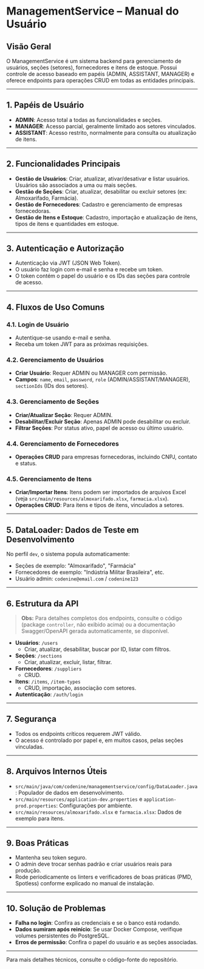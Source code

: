 # ManagementService – Manual do Usuário

## Visão Geral

O ManagementService é um sistema backend para gerenciamento de usuários, seções (setores), fornecedores e itens de estoque. Possui controle de acesso baseado em papéis (ADMIN, ASSISTANT, MANAGER) e oferece endpoints para operações CRUD em todas as entidades principais.

---

## 1. Papéis de Usuário

- **ADMIN**: Acesso total a todas as funcionalidades e seções.
- **MANAGER**: Acesso parcial, geralmente limitado aos setores vinculados.
- **ASSISTANT**: Acesso restrito, normalmente para consulta ou atualização de itens.

---

## 2. Funcionalidades Principais

- **Gestão de Usuários**: Criar, atualizar, ativar/desativar e listar usuários. Usuários são associados a uma ou mais seções.
- **Gestão de Seções**: Criar, atualizar, desabilitar ou excluir setores (ex: Almoxarifado, Farmácia).
- **Gestão de Fornecedores**: Cadastro e gerenciamento de empresas fornecedoras.
- **Gestão de Itens e Estoque**: Cadastro, importação e atualização de itens, tipos de itens e quantidades em estoque.

---

## 3. Autenticação e Autorização

- Autenticação via JWT (JSON Web Token).
- O usuário faz login com e-mail e senha e recebe um token.
- O token contém o papel do usuário e os IDs das seções para controle de acesso.

---

## 4. Fluxos de Uso Comuns

### 4.1. Login de Usuário

- Autentique-se usando e-mail e senha.
- Receba um token JWT para as próximas requisições.

### 4.2. Gerenciamento de Usuários

- **Criar Usuário**: Requer ADMIN ou MANAGER com permissão.
- **Campos**: `name`, `email`, `password`, `role` (ADMIN/ASSISTANT/MANAGER), `sectionIds` (IDs dos setores).

### 4.3. Gerenciamento de Seções

- **Criar/Atualizar Seção**: Requer ADMIN.
- **Desabilitar/Excluir Seção**: Apenas ADMIN pode desabilitar ou excluir.
- **Filtrar Seções**: Por status ativo, papel de acesso ou último usuário.

### 4.4. Gerenciamento de Fornecedores

- **Operações CRUD** para empresas fornecedoras, incluindo CNPJ, contato e status.

### 4.5. Gerenciamento de Itens

- **Criar/Importar Itens**: Itens podem ser importados de arquivos Excel (veja `src/main/resources/almoxarifado.xlsx`, `farmacia.xlsx`).
- **Operações CRUD**: Para itens e tipos de itens, vinculados a setores.

---

## 5. DataLoader: Dados de Teste em Desenvolvimento

No perfil `dev`, o sistema popula automaticamente:

- Seções de exemplo: "Almoxarifado", "Farmácia"
- Fornecedores de exemplo: "Indústria Militar Brasileira", etc.
- Usuário admin: `codenine@email.com` / `codenine123`

---

## 6. Estrutura da API

> **Obs:** Para detalhes completos dos endpoints, consulte o código (package `controller`, não exibido acima) ou a documentação Swagger/OpenAPI gerada automaticamente, se disponível.

- **Usuários**: `/users`
    - Criar, atualizar, desabilitar, buscar por ID, listar com filtros.
- **Seções**: `/sections`
    - Criar, atualizar, excluir, listar, filtrar.
- **Fornecedores**: `/suppliers`
    - CRUD.
- **Itens**: `/items`, `/item-types`
    - CRUD, importação, associação com setores.
- **Autenticação**: `/auth/login`

---

## 7. Segurança

- Todos os endpoints críticos requerem JWT válido.
- O acesso é controlado por papel e, em muitos casos, pelas seções vinculadas.

---

## 8. Arquivos Internos Úteis

- `src/main/java/com/codenine/managementservice/config/DataLoader.java`: Populador de dados em desenvolvimento.
- `src/main/resources/application-dev.properties` e `application-prod.properties`: Configurações por ambiente.
- `src/main/resources/almoxarifado.xlsx` e `farmacia.xlsx`: Dados de exemplo para itens.

---

## 9. Boas Práticas

- Mantenha seu token seguro.
- O admin deve trocar senhas padrão e criar usuários reais para produção.
- Rode periodicamente os linters e verificadores de boas práticas (PMD, Spotless) conforme explicado no manual de instalação.

---

## 10. Solução de Problemas

- **Falha no login**: Confira as credenciais e se o banco está rodando.
- **Dados sumiram após reinício**: Se usar Docker Compose, verifique volumes persistentes do PostgreSQL.
- **Erros de permissão**: Confira o papel do usuário e as seções associadas.

---

Para mais detalhes técnicos, consulte o código-fonte do repositório.
